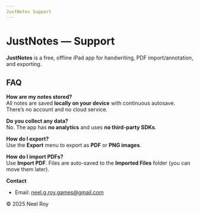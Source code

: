 ```yaml
---
JustNotes Support
---
```


# JustNotes — Support

**JustNotes** is a free, offline iPad app for handwriting, PDF import/annotation, and exporting.

## FAQ
**How are my notes stored?**  
All notes are saved **locally on your device** with continuous autosave. There’s no account and no cloud service.

**Do you collect any data?**  
No. The app has **no analytics** and uses **no third-party SDKs**.

**How do I export?**  
Use the **Export** menu to export as **PDF** or **PNG images**.

**How do I import PDFs?**  
Use **Import PDF**. Files are auto-saved to the **Imported Files** folder (you can move them later).

**Contact**
- Email: [neel.g.roy.games@gmail.com](mailto:neel.g.roy.games@gmail.com)

© 2025 Neel Roy
